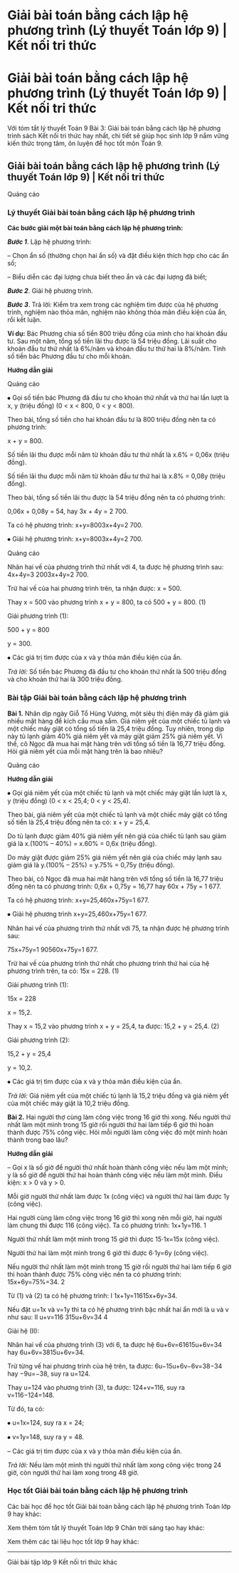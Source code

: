 # Giải bài toán bằng cách lập hệ phương trình (Lý thuyết Toán lớp 9) | Kết nối tri thức

# Giải bài toán bằng cách lập hệ phương trình (Lý thuyết Toán lớp 9) | Kết nối tri thức

Với tóm tắt lý thuyết Toán 9 Bài 3: Giải bài toán bằng cách lập hệ phương trình sách Kết nối tri thức hay nhất, chi tiết sẽ giúp học sinh lớp 9 nắm vững kiến thức trọng tâm, ôn luyện để học tốt môn Toán 9.

## Giải bài toán bằng cách lập hệ phương trình (Lý thuyết Toán lớp 9) | Kết nối tri thức

Quảng cáo

### **Lý thuyết Giải bài toán bằng cách lập hệ phương trình**

**Các bước giải một bài toán bằng cách lập hệ phương trình:**

**_Bước 1_**. Lập hệ phương trình:

– Chọn ẩn số (thường chọn hai ẩn số) và đặt điều kiện thích hợp cho các ẩn số;

– Biểu diễn các đại lượng chưa biết theo ẩn và các đại lượng đã biết;

**_Bước 2_**. Giải hệ phương trình.

**_Bước 3_**. Trả lời: Kiểm tra xem trong các nghiệm tìm được của hệ phương trình, nghiệm nào thỏa mãn, nghiệm nào không thỏa mãn điều kiện của ẩn, rồi kết luận.

**Ví dụ:** Bác Phương chia số tiền 800 triệu đồng của mình cho hai khoản đầu tư. Sau một năm, tổng số tiền lãi thu được là 54 triệu đồng. Lãi suất cho khoản đầu tư thứ nhất là 6%/năm và khoản đầu tư thứ hai là 8%/năm. Tính số tiền bác Phương đầu tư cho mỗi khoản.

**Hướng dẫn giải**

Quảng cáo

⦁ Gọi số tiền bác Phương đã đầu tư cho khoản thứ nhất và thứ hai lần lượt là x, y (triệu đồng) (0 < x < 800, 0 < y < 800).

Theo bài, tổng số tiền cho hai khoản đầu tư là 800 triệu đồng nên ta có phương trình: 

x + y = 800.

Số tiền lãi thu được mỗi năm từ khoản đầu tư thứ nhất là x.6% = 0,06x (triệu đồng).

Số tiền lãi thu được mỗi năm từ khoản đầu tư thứ hai là x.8% = 0,08y (triệu đồng).

Theo bài, tổng số tiền lãi thu được là 54 triệu đồng nên ta có phương trình: 

0,06x + 0,08y = 54, hay 3x + 4y = 2 700.

Ta có hệ phương trình: x+y=8003x+4y=2 700.

⦁ Giải hệ phương trình: x+y=8003x+4y=2 700.

Quảng cáo

Nhân hai vế của phương trình thứ nhất với 4, ta được hệ phương trình sau: 4x+4y=3 2003x+4y=2 700.

Trừ hai vế của hai phương trình trên, ta nhận được: x = 500.

Thay x = 500 vào phương trình x + y = 800, ta có 500 + y = 800. (1)

Giải phương trình (1):

500 + y = 800

y = 300.

⦁ Các giá trị tìm được của x và y thỏa mãn điều kiện của ẩn.

_Trả lời:_ Số tiền bác Phương đã đầu tư cho khoản thứ nhất là 500 triệu đồng và cho khoản thứ hai là 300 triệu đồng.

### **Bài tập Giải bài toán bằng cách lập hệ phương trình**

**Bài 1.** Nhân dịp ngày Giỗ Tổ Hùng Vương, một siêu thị điện máy đã giảm giá nhiều mặt hàng để kích cầu mua sắm. Giá niêm yết của một chiếc tủ lạnh và một chiếc máy giặt có tổng số tiền là 25,4 triệu đồng. Tuy nhiên, trong dịp này tủ lạnh giảm 40% giá niêm yết và máy giặt giảm 25% giá niêm yết. Vì thế, cô Ngọc đã mua hai mặt hàng trên với tổng số tiền là 16,77 triệu đồng. Hỏi giá niêm yết của mỗi mặt hàng trên là bao nhiêu?

Quảng cáo

**Hướng dẫn giải**

⦁ Gọi giá niêm yết của một chiếc tủ lạnh và một chiếc máy giặt lần lượt là x, y (triệu đồng) (0 < x < 25,4; 0 < y < 25,4).

Theo bài, giá niêm yết của một chiếc tủ lạnh và một chiếc máy giặt có tổng số tiền là 25,4 triệu đồng nên ta có: x + y = 25,4.

Do tủ lạnh được giảm 40% giá niêm yết nên giá của chiếc tủ lạnh sau giảm giá là x.(100% – 40%) = x.60% = 0,6x (triệu đồng).

Do máy giặt được giảm 25% giá niêm yết nên giá của chiếc máy lạnh sau giảm giá là y.(100% – 25%) = y.75% = 0,75y (triệu đồng).

Theo bài, cô Ngọc đã mua hai mặt hàng trên với tổng số tiền là 16,77 triệu đồng nên ta có phương trình: 0,6x + 0,75y = 16,77 hay 60x + 75y = 1 677.

Ta có hệ phương trình: x+y=25,460x+75y=1 677.

⦁ Giải hệ phương trình x+y=25,460x+75y=1 677.

Nhân hai vế của phương trình thứ nhất với 75, ta nhận được hệ phương trình sau: 

75x+75y=1 90560x+75y=1 677.

Trừ hai vế của phương trình thứ nhất cho phương trình thứ hai của hệ phương trình trên, ta có: 15x = 228. (1)

Giải phương trình (1):

15x = 228

x = 15,2.

Thay x = 15,2 vào phương trình x + y = 25,4, ta được: 15,2 + y = 25,4. (2)

Giải phương trình (2):

15,2 + y = 25,4

y = 10,2.

⦁ Các giá trị tìm được của x và y thỏa mãn điều kiện của ẩn.

_Trả lời:_ Giá niêm yết của một chiếc tủ lạnh là 15,2 triệu đồng và giá niêm yết của một chiếc máy giặt là 10,2 triệu đồng.

**Bài 2.** Hai người thợ cùng làm công việc trong 16 giờ thì xong. Nếu người thứ nhất làm một mình trong 15 giờ rồi người thứ hai làm tiếp 6 giờ thì hoàn thành được 75% công việc. Hỏi mỗi người làm công việc đó một mình hoàn thành trong bao lâu?

**Hướng dẫn giải**

– Gọi x là số giờ để người thứ nhất hoàn thành công việc nếu làm một mình; y là số giờ để người thứ hai hoàn thành công việc nếu làm một mình. Điều kiện: x > 0 và y > 0.

Mỗi giờ người thứ nhất làm được 1x (công việc) và người thứ hai làm được 1y (công việc).

Hai người cùng làm công việc trong 16 giờ thì xong nên mỗi giờ, hai người làm chung thì được 116 (công việc). Ta có phương trình: 1x+1y=116. 1

Người thứ nhất làm một mình trong 15 giờ thì được 15⋅1x=15x (công việc).

Người thứ hai làm một mình trong 6 giờ thì được 6⋅1y=6y (công việc).

Nếu người thứ nhất làm một mình trong 15 giờ rồi người thứ hai làm tiếp 6 giờ thì hoàn thành được 75% công việc nên ta có phương trình: 15x+6y=75%=34. 2

Từ (1) và (2) ta có hệ phương trình: I 1x+1y=11615x+6y=34.

Nếu đặt u=1x và v=1y thì ta có hệ phương trình bậc nhất hai ẩn mới là u và v như sau: II u+v=116 315u+6v=34 4

Giải hệ (II):

Nhân hai vế của phương trình (3) với 6, ta được hệ 6u+6v=61615u+6v=34 hay 6u+6v=3815u+6v=34.

Trừ từng vế hai phương trình của hệ trên, ta được: 6u−15u+6v−6v=38−34 hay −9u=−38, suy ra u=124.

Thay u=124 vào phương trình (3), ta được: 124+v=116, suy ra v=116−124=148.

Từ đó, ta có: 

⦁ u=1x=124, suy ra x = 24;

⦁ v=1y=148, suy ra y = 48.

– Các giá trị tìm được của x và y thỏa mãn điều kiện của ẩn.

_Trả lời:_ Nếu làm một mình thì người thứ nhất làm xong công việc trong 24 giờ, còn người thứ hai làm xong trong 48 giờ.

### **Học tốt Giải bài toán bằng cách lập hệ phương trình**

Các bài học để học tốt Giải bài toán bằng cách lập hệ phương trình Toán lớp 9 hay khác:

Xem thêm tóm tắt lý thuyết Toán lớp 9 Chân trời sáng tạo hay khác:

Xem thêm các tài liệu học tốt lớp 9 hay khác:

* * *

Giải bài tập lớp 9 Kết nối tri thức khác
